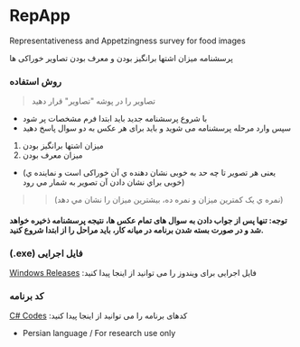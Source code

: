 # RepApp
Representativeness and Appetzingness survey for food images

پرسشنامه میزان اشتها برانگیز بودن و معرف بودن تصاویر خوراکی ها


### روش استفاده
> تصاویر را در پوشه "تصاویر" قرار دهید
- با شروع پرسشنامه جدید باید ابتدا فرم مشخصات پر شود
- سپس وارد مرحله پرسشنامه می شوید و باید برای هر عکس به دو سوال پاسخ دهید
1. میزان اشتها برانگیز بودن
2. میزان معرف بودن
  - (یعنی هر تصویر تا چه حد به خوبی نشان دهنده ي آن خوراکی است و نماینده ي خوبی براي نشان دادن آن تصویر به شمار مي رود)
>> (نمره ي يک کمترين ميزان و نمره ده، بيشترين ميزان را نشان مي دهد)
#### توجه: تنها پس از جواب دادن به سوال های تمام عکس ها، نتیجه پرسشنامه ذخیره خواهد شد و در صورت بسته شدن برنامه در میانه کار، باید مراحل را از ابتدا شروع کنید.

### (.exe) فایل اجرایی 
[Windows Releases](https://github.com/saeedmhq/RepApp/releases) :فایل اجرایی برای ویندوز را می توانید از اینجا پیدا کنید

### کد برنامه
[C# Codes](https://github.com/saeedmhq/RepApp) :کدهای برنامه را می توانید از اینجا پیدا کنید

- Persian language / For research use only
